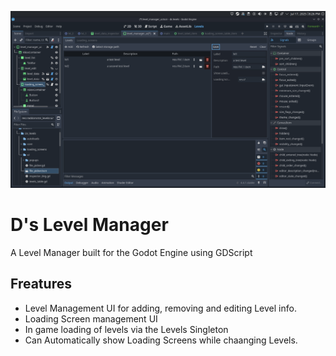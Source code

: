 
![Level Manager UI](screenshots/level_manager_screen.png)

# D's Level Manager
A Level Manager built for the Godot Engine using GDScript

## Freatures
* Level Management UI for adding, removing and editing Level info.
* Loading Screen management UI
* In game loading of levels via the Levels Singleton
* Can Automatically show Loading Screens while chaanging Levels.
